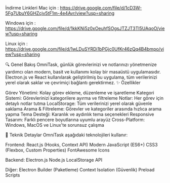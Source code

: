 İndirme Linkleri Mac için : https://drive.google.com/file/d/1cD3W-5Fg7UbuY6GHZcjv5tF1m-4e4Avr/view?usp=sharing

Windows için : https://drive.google.com/file/d/1kkKNi5z0xOeuhfSOgsJTZJT3TI5UAqoO/view?usp=sharing

Linux için : https://drive.google.com/file/d/1wLDuSYRDi1bPGjc0UfKr46zQq4B4bmpo/view?usp=sharing

🔍 Genel Bakış OmniTask, günlük görevlerinizi ve notlarınızı yönetmenize yardımcı olan modern, basit ve kullanımı kolay bir masaüstü uygulamasıdır. Electron.js ve React kullanılarak geliştirilmiş bu uygulama, tüm verilerinizi yerel olarak saklar ve çevrimiçi bağlantı gerektirmez. ✨ Özellikler

Görev Yönetimi: Kolay görev ekleme, düzenleme ve işaretleme Kategori Sistemi: Görevlerinizi kategorilere ayırma ve filtreleme Notlar: Her görev için detaylı notlar tutma LocalStorage: Tüm verilerinizi yerel olarak güvenle saklama Arama & Filtreleme: Görevler ve kategoriler arasında hızlıca arama yapma Tema Desteği: Karanlık ve aydınlık tema seçenekleri Responsive Tasarım: Farklı pencere boyutlarına uyumlu arayüz Cross-Platform: Windows, MacOS ve Linux'te sorunsuz çalışma

🔧 Teknik Detaylar OmniTask aşağıdaki teknolojileri kullanır:

Frontend: React.js (Hooks, Context API) Modern JavaScript (ES6+) CSS3 (Flexbox, Custom Properties) FontAwesome Icons

Backend: Electron.js Node.js LocalStorage API

Diğer: Electron Builder (Paketleme) Context Isolation (Güvenlik) Preload Scripts
